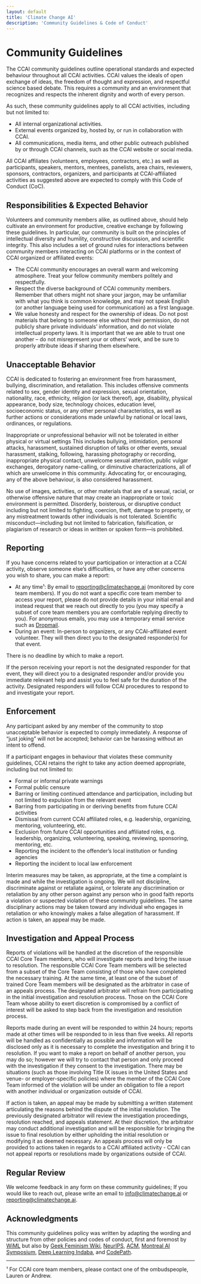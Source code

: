 ```yaml
---
layout: default
title: 'Climate Change AI'
description: 'Community Guidelines & Code of Conduct'
---
```


# Community Guidelines

The CCAI community guidelines outline operational standards and expected behaviour throughout all CCAI activities. CCAI values the ideals of open exchange of ideas, the freedom of thought and expression, and respectful science based debate. This requires a community and an environment that recognizes and respects the inherent dignity and worth of every person.

As such, these community guidelines apply to all CCAI activities, including but not limited to:
* All internal organizational activities. 
* External events organized by, hosted by, or run in collaboration with CCAI.
* All communications, media items, and other public outreach published by or through CCAI channels, such as the CCAI website or social media.

All CCAI affiliates (volunteers, employees, contractors, etc.) as well as participants, speakers, mentors, mentees, panelists, area chairs, reviewers, sponsors, contractors, organizers, and participants at CCAI-affiliated activities as suggested above are expected to comply with this Code of Conduct (CoC).

## Responsibilities & Expected Behavior

Volunteers and community members alike, as outlined above, should help cultivate an environment for productive, creative exchange by following these guidelines. In particular, our community is built on the principles of intellectual diversity and humility, constructive discussion, and scientific integrity. This also includes a set of ground rules for interactions between community members interacting on CCAI platforms or in the context of CCAI organized or affiliated events:
* The CCAI community encourages an overall warm and welcoming atmosphere. Treat your fellow community members politely and respectfully.
* Respect the diverse background of CCAI community members. Remember that others might not share your jargon, may be unfamiliar with what you think is common knowledge, and may not speak English (or another language being used for communication) as a first language. 
* We value honesty and respect for the ownership of ideas. Do not post materials that belong to someone else without their permission, do not publicly share private individuals’ information, and do not violate intellectual property laws. It is important that we are able to trust one another – do not misrepresent your or others’ work, and be sure to properly attribute ideas if sharing them elsewhere.

## Unacceptable Behavior

CCAI is dedicated to fostering an environment free from harassment, bullying, discrimination, and retaliation. This includes offensive comments related to sex, gender identity and expression, sexual orientation, nationality, race, ethnicity, religion (or lack thereof), age, disability, physical appearance, body size, technology choices, education level, socioeconomic status, or any other personal characteristics, as well as further actions or considerations made unlawful by national or local laws, ordinances, or regulations.

Inappropriate or unprofessional behavior will not be tolerated in either physical or virtual settings This includes bullying, intimidation, personal attacks, harassment, sustained disruption of talks or other events, sexual harassment, stalking, following, harassing photography or recording, inappropriate physical contact, unwelcome sexual attention, public vulgar exchanges, derogatory name-calling, or diminutive characterizations, all of which are unwelcome in this community. Advocating for, or encouraging, any of the above behaviour, is also considered harassment. 

No use of images, activities, or other materials that are of a sexual, racial, or otherwise offensive nature that may create an inappropriate or toxic environment is permitted. Disorderly, boisterous, or disruptive conduct including but not limited to fighting, coercion, theft, damage to property, or any mistreatment towards other individuals is not tolerated. Scientific misconduct—including but not limited to fabrication, falsification, or plagiarism of research or ideas in written or spoken form—is prohibited.

## Reporting

If you have concerns related to your participation or interaction at a CCAI activity, observe someone else’s difficulties, or have any other concerns you wish to share, you can make a report: 

* At any time¹:
	By email to reporting@climatechange.ai (monitored by core team members). If you do not want a specific core team member to access your report, please do not provide details in your initial email and instead request that we reach out directly to you (you may specify a subset of core team members you are comfortable replying directly to you). For anonymous emails, you may use a temporary email service such as [Dropmail](https://dropmail.me/en/).
* During an event:
	In-person to organizers, or any CCAI-affiliated event volunteer. They will then direct you to the designated responder(s) for that event. 

There is no deadline by which to make a report. 

If the person receiving your report is not the designated responder for that event, they will direct you to a designated responder and/or provide you immediate relevant help and assist you to feel safe for the duration of the activity. Designated responders will follow CCAI procedures to respond to and investigate your report.

## Enforcement

Any participant asked by any member of the community to stop unacceptable behavior is expected to comply immediately. A response of “just joking” will not be accepted; behavior can be harassing without an intent to offend. 

If a participant engages in behaviour that violates these community guidelines, CCAI retains the right to take any action deemed appropriate, including but not limited to: 
* Formal or informal private warnings
* Formal public censure
* Barring or limiting continued attendance and participation, including but not limited to expulsion from the relevant event
* Barring from participating in or deriving benefits from future CCAI activities
* Dismissal from current CCAI affiliated roles, e.g. leadership, organizing, mentoring, volunteering, etc.
* Exclusion from future CCAI opportunities and affiliated roles, e.g. leadership, organizing, volunteering, speaking, reviewing, sponsoring, mentoring, etc.
* Reporting the incident to the offender’s local institution or funding agencies
* Reporting the incident to local law enforcement 

Interim measures may be taken, as appropriate, at the time a complaint is made and while the investigation is ongoing. We will not discipline, discriminate against or retaliate against, or tolerate any discrimination or retaliation by any other person against any person who in good faith reports a violation or suspected violation of these community guidelines. The same disciplinary actions may be taken toward any individual who engages in retaliation or who knowingly makes a false allegation of harassment. If action is taken, an appeal may be made.

## Investigation and Appeal Process

Reports of violations will be handled at the discretion of the responsible CCAI Core Team members, who will investigate reports and bring the issue to resolution. The responsible CCAI Core Team members will be selected from a subset of the Core Team consisting of those who have completed the necessary training.  At the same time, at least one of the subset of trained Core Team members will be designated as the arbitrator in case of an appeals process. The designated arbitrator will refrain from participating in the initial investigation and resolution process. Those on the CCAI Core Team whose ability to exert discretion is compromised by a conflict of interest will be asked to step back from the investigation and resolution process. 

Reports made during an event will be responded to within 24 hours; reports made at other times will be responded to in less than five weeks. All reports will be handled as confidentially as possible and information will be disclosed only as it is necessary to complete the investigation and bring it to resolution. If you want to make a report on behalf of another person, you may do so; however we will try to contact that person and only proceed with the investigation if they consent to the investigation. There may be situations (such as those involving Title IX issues in the United States and venue- or employer-specific policies) where the member of the CCAI Core Team informed of the violation will be under an obligation to file a report with another individual or organization outside of CCAI. 

If action is taken, an appeal may be made by submitting a written statement articulating the reasons behind the dispute of the initial resolution. The previously designated arbitrator will review the investigation proceedings, resolution reached, and appeals statement. At their discretion, the arbitrator may conduct additional investigation and will be responsible for bringing the issue to final resolution by either upholding the initial resolution or modifying it as deemed necessary.  An appeals process will only be provided to actions taken in regards to a CCAI affiliated activity - CCAI can not appeal reports or resolutions made by organizations outside of CCAI.

## Regular Review 

We welcome feedback in any form on these community guidelines; If you would like to reach out, please write an email to [info@climatechange.ai](mailto:info@climatechange.ai) or [reporting@climatechange.ai](mailto:info@climatechange.ai).

## Acknowledgments

This community guidelines policy was written by adapting the wording and structure from other policies and codes of conduct, first and foremost by [WiML](https://wimlworkshop.org/conduct/) but also by [Geek Feminism Wiki](https://geekfeminism.wikia.org/wiki/Conference_anti-harassment/Policy), [NeurIPS](https://nips.cc/public/CodeOfConduct), [ACM](https://www.acm.org/about-acm/policy-against-harassment), [Montreal AI Symposium](https://montrealaisymposium.wordpress.com/code-of-conduct/), [Deep Learning Indaba](https://deeplearningindaba.com/mentorship/code-of-ethics-and-conduct/), and [CodePath](https://codepath.org/conduct/volunteer).

___

¹ For CCAI core team members, please contact one of the ombudspeople, Lauren or Andrew.
